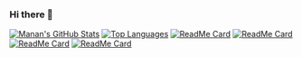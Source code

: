 ### Hi there 👋
[![Manan's GitHub Stats](https://github-readme-stats.vercel.app/api?username=bhatia47&theme=radical&count_private=true&show_icons=true)](https://github.com/bhatia47)
[![Top Languages](https://github-readme-stats.vercel.app/api/top-langs/?username=bhatia47&theme=radical)](https://github.com/bhatia47)
[![ReadMe Card](https://github-readme-stats.vercel.app/api/pin/?username=bhatia47&repo=data-structs-and-algorithms&theme=radical)](https://github.com/bhatia47/data-structs-and-algorithms)
[![ReadMe Card](https://github-readme-stats.vercel.app/api/pin/?username=bhatia47&repo=right-leaning-red-black-tree&theme=radical)](https://github.com/bhatia47/right-leaning-red-black-tree)
[![ReadMe Card](https://github-readme-stats.vercel.app/api/pin/?username=bhatia47&repo=airport-management-system&theme=radical)](https://github.com/bhatia47/airport-management-system)
[![ReadMe Card](https://github-readme-stats.vercel.app/api/pin/?username=sferia003&repo=ctracr&theme=radical)](https://github.com/sferia003/ctracr)



<!--
**bhatia47/bhatia47** is a ✨ _special_ ✨ repository because its `README.md` (this file) appears on your GitHub profile.

Here are some ideas to get you started:

- 🔭 I’m currently working on ...
- 🌱 I’m currently learning ...
- 👯 I’m looking to collaborate on ...
- 🤔 I’m looking for help with ...
- 💬 Ask me about ...
- 📫 How to reach me: ...
- 😄 Pronouns: ...
- ⚡ Fun fact: ...
-->
